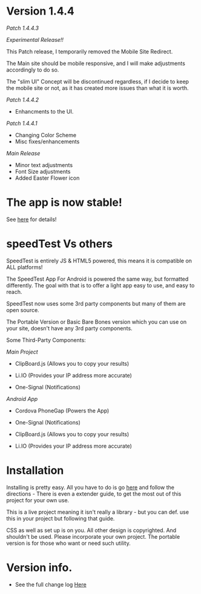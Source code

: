 
# Version 1.4.4 

*Patch 1.4.4.3*

*Experimental Release!!*

This Patch release, I temporarily removed the Mobile Site Redirect. 

The Main site should be mobile responsive, and I will make adjustments accordingly to do so. 

The "slim UI" Concept will be discontinued regardless, if I decide to keep the mobile site or not, as it has created more issues than what it is worth. 





*Patch 1.4.4.2*

 - Enhancments to the UI.
 
*Patch 1.4.4.1*

 - Changing Color Scheme
 - Misc fixes/enhancements
 
*Main Release*

 - Minor text adjustments
 - Font Size adjustments
 - Added Easter Flower icon
 
 

  

# The app is now stable!

See [here](https://github.com/jdc20181/SpeedTest/wiki/Android-App-is-now-stable!) for details!



# speedTest Vs others

SpeedTest is entirely JS & HTML5 powered, this means it is compatible on ALL platforms!

The SpeedTest App For Android is powered the same way, but formatted differently. The goal with that is to offer a light app easy to use, and easy to reach. 

SpeedTest now uses some 3rd party components but many of them are open source. 

The Portable Version or Basic Bare Bones version which you can use on your site, doesn't have any 3rd party components. 

Some Third-Party Components:

*Main Project*

  - ClipBoard.js (Allows you to copy your results)
  
  - Li.IO (Provides your IP address more accurate)
  
  - One-Signal (Notifications)
  
 *Android App*
  
   - Cordova PhoneGap (Powers the App)
   
   - One-Signal (Notifications)
   
   - ClipBoard.js (Allows you to copy your results)
   
   - Li.IO (Provides your IP address more accurate)
   
# Installation 

Installing is pretty easy. All you have to do is go [here](https://jdc20181.github.io/SpeedTest/Pages/portable.html) and follow the directions - There is even a extender guide, to get the most out of this project for your own use. 

This is a live project meaning it isn't really a library - but you can def. use this in your project but following that guide. 

CSS as well as set up is on you. All other design is copyrighted. And shouldn't be used. Please incorporate your own project. The portable version is for those who want or need such utility. 
   
# Version info. 

- See the full change log <a href="https://github.com/jdc20181/SpeedTest/wiki/Change-Log">Here</a>
